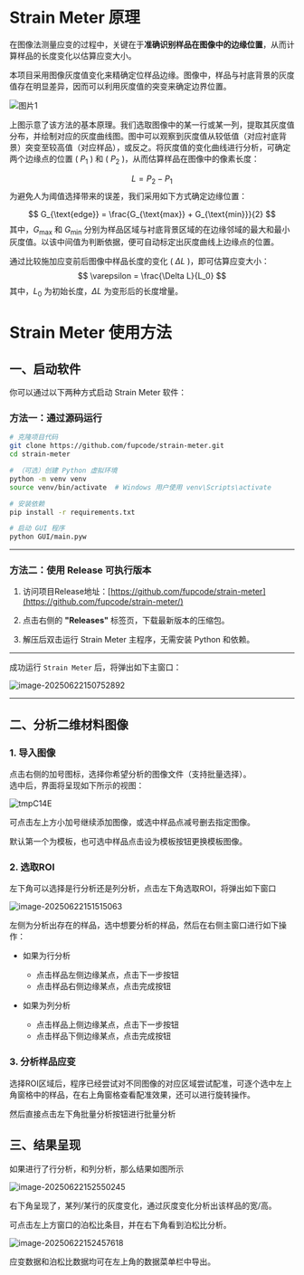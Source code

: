 # Strain Meter 原理

在图像法测量应变的过程中，关键在于**准确识别样品在图像中的边缘位置**，从而计算样品的长度变化以估算应变大小。

本项目采用图像灰度值变化来精确定位样品边缘。图像中，样品与衬底背景的灰度值存在明显差异，因而可以利用灰度值的突变来确定边界位置。

![图片1](assets\图片1.png)

上图示意了该方法的基本原理。我们选取图像中的某一行或某一列，提取其灰度值分布，并绘制对应的灰度曲线图。图中可以观察到灰度值从较低值（对应衬底背景）突变至较高值（对应样品），或反之。将灰度值的变化曲线进行分析，可确定两个边缘点的位置 \( $P_1$ \) 和 \( $P_2$ \)，从而估算样品在图像中的像素长度：

$$
L = P_2 - P_1
$$
为避免人为阈值选择带来的误差，我们采用如下方式确定边缘位置：

$$
G_{\text{edge}} = \frac{G_{\text{max}} + G_{\text{min}}}{2}
$$
其中，$G_{\text{max}}$ 和 $G_{\text{min}}$ 分别为样品区域与衬底背景区域的在边缘邻域的最大和最小灰度值。以该中间值为判断依据，便可自动标定出灰度曲线上边缘点的位置。

通过比较施加应变前后图像中样品长度的变化 \( $\Delta L$ \)，即可估算应变大小：
$$
\varepsilon = \frac{\Delta L}{L_0}
$$
其中，$L_0$ 为初始长度，$\Delta L$ 为变形后的长度增量。

# Strain Meter 使用方法

## 一、启动软件

你可以通过以下两种方式启动 Strain Meter 软件：

### 方法一：通过源码运行

```bash
# 克隆项目代码
git clone https://github.com/fupcode/strain-meter.git
cd strain-meter

# （可选）创建 Python 虚拟环境
python -m venv venv
source venv/bin/activate  # Windows 用户使用 venv\Scripts\activate

# 安装依赖
pip install -r requirements.txt

# 启动 GUI 程序
python GUI/main.pyw
```

---

### 方法二：使用 Release 可执行版本

1. 访问项目Release地址：[https://github.com/fupcode/strain-meter](https://github.com/fupcode/strain-meter/)

2. 点击右侧的 **"Releases"** 标签页，下载最新版本的压缩包。

3. 解压后双击运行 Strain Meter 主程序，无需安装 Python 和依赖。

---

成功运行 `Strain Meter` 后，将弹出如下主窗口：

![image-20250622150752892](assets\image-20250622150752892.png)

---

## 二、分析二维材料图像

### 1. 导入图像

点击右侧的加号图标，选择你希望分析的图像文件（支持批量选择）。  
选中后，界面将呈现如下所示的视图：

![tmpC14E](C:\Users\fpc\Desktop\python\strain-meter\assets\tmpC14E.png)

可点击左上方小加号继续添加图像，或选中样品点减号删去指定图像。

默认第一个为模板，也可选中样品点击设为模板按钮更换模板图像。

### 2. 选取ROI

左下角可以选择是行分析还是列分析，点击左下角选取ROI，将弹出如下窗口

![image-20250622151515063](assets\image-20250622151515063.png)

左侧为分析出存在的样品，选中想要分析的样品，然后在右侧主窗口进行如下操作：

- 如果为行分析
  - 点击样品左侧边缘某点，点击下一步按钮
  - 点击样品右侧边缘某点，点击完成按钮

- 如果为列分析
  - 点击样品上侧边缘某点，点击下一步按钮
  - 点击样品下侧边缘某点，点击完成按钮

### 3. 分析样品应变

选择ROI区域后，程序已经尝试对不同图像的对应区域尝试配准，可逐个选中左上角窗格中的样品，在右上角窗格查看配准效果，还可以进行旋转操作。

然后直接点击左下角批量分析按钮进行批量分析

## 三、结果呈现

如果进行了行分析，和列分析，那么结果如图所示

![image-20250622152550245](assets\image-20250622152550245.png)

右下角呈现了，某列/某行的灰度变化，通过灰度变化分析出该样品的宽/高。

可点击左上方窗口的泊松比条目，并在右下角看到泊松比分析。

![image-20250622152457618](assets\image-20250622152457618.png)

应变数据和泊松比数据均可在左上角的数据菜单栏中导出。

